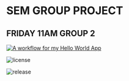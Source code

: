 # SEM GROUP PROJECT
## FRIDAY 11AM GROUP 2

[![A workflow for my Hello World App](https://github.com/jessicamacAL36/friday-11am-group-2/actions/workflows/main.yml/badge.svg)](https://github.com/jessicamacAL36/friday-11am-group-2/actions/workflows/main.yml)

![license](https://img.shields.io/badge/license-Apache--2.0-brightgreen.svg)

![release](https://img.shields.io/badge/release-no_releases-red.svg)